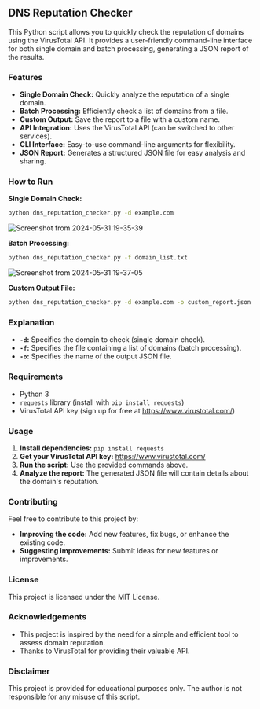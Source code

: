 ## DNS Reputation Checker

This Python script allows you to quickly check the reputation of domains using the VirusTotal API. It provides a user-friendly command-line interface for both single domain and batch processing, generating a JSON report of the results.

### Features

- **Single Domain Check:** Quickly analyze the reputation of a single domain.
- **Batch Processing:** Efficiently check a list of domains from a file.
- **Custom Output:** Save the report to a file with a custom name.
- **API Integration:** Uses the VirusTotal API (can be switched to other services).
- **CLI Interface:** Easy-to-use command-line arguments for flexibility.
- **JSON Report:** Generates a structured JSON file for easy analysis and sharing.

### How to Run

**Single Domain Check:**

```bash
python dns_reputation_checker.py -d example.com
```
![Screenshot from 2024-05-31 19-35-39](https://github.com/error9098x/DNS-Reputation-Checker-CLI/assets/43810146/cad065e6-4cdc-42f9-a858-aba1949ed7ed)


**Batch Processing:**

```bash
python dns_reputation_checker.py -f domain_list.txt
```
![Screenshot from 2024-05-31 19-37-05](https://github.com/error9098x/DNS-Reputation-Checker-CLI/assets/43810146/6b567f30-8cea-49cb-84be-7319597098fe)

**Custom Output File:**


```bash
python dns_reputation_checker.py -d example.com -o custom_report.json
```

### Explanation

- **`-d`:** Specifies the domain to check (single domain check).
- **`-f`:** Specifies the file containing a list of domains (batch processing).
- **`-o`:** Specifies the name of the output JSON file.

### Requirements

- Python 3
- `requests` library (install with `pip install requests`)
- VirusTotal API key (sign up for free at https://www.virustotal.com/)

### Usage

1. **Install dependencies:** `pip install requests`
2. **Get your VirusTotal API key:** https://www.virustotal.com/
3. **Run the script:** Use the provided commands above.
4. **Analyze the report:** The generated JSON file will contain details about the domain's reputation.

### Contributing

Feel free to contribute to this project by:

- **Improving the code:** Add new features, fix bugs, or enhance the existing code.
- **Suggesting improvements:** Submit ideas for new features or improvements.

### License

This project is licensed under the MIT License.

### Acknowledgements

- This project is inspired by the need for a simple and efficient tool to assess domain reputation.
- Thanks to VirusTotal for providing their valuable API.

### Disclaimer

This project is provided for educational purposes only. The author is not responsible for any misuse of this script.
